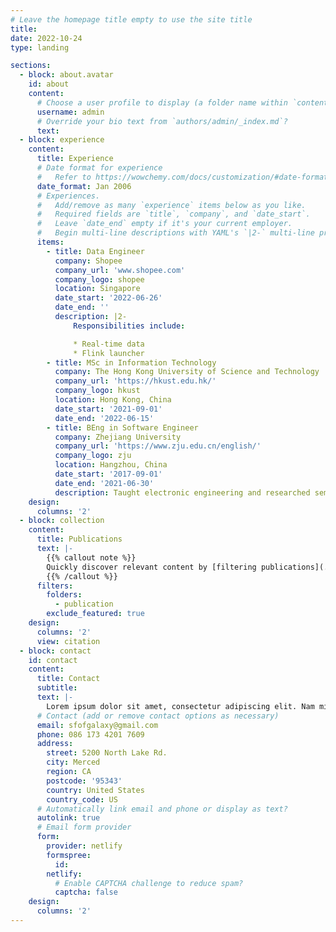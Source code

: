```yaml
---
# Leave the homepage title empty to use the site title
title:
date: 2022-10-24
type: landing

sections:
  - block: about.avatar
    id: about
    content:
      # Choose a user profile to display (a folder name within `content/authors/`)
      username: admin
      # Override your bio text from `authors/admin/_index.md`?
      text:
  - block: experience
    content:
      title: Experience
      # Date format for experience
      #   Refer to https://wowchemy.com/docs/customization/#date-format
      date_format: Jan 2006
      # Experiences.
      #   Add/remove as many `experience` items below as you like.
      #   Required fields are `title`, `company`, and `date_start`.
      #   Leave `date_end` empty if it's your current employer.
      #   Begin multi-line descriptions with YAML's `|2-` multi-line prefix.
      items:
        - title: Data Engineer
          company: Shopee
          company_url: 'www.shopee.com'
          company_logo: shopee
          location: Singapore
          date_start: '2022-06-26'
          date_end: ''
          description: |2-
              Responsibilities include:

              * Real-time data
              * Flink launcher
        - title: MSc in Information Technology
          company: The Hong Kong University of Science and Technology
          company_url: 'https://hkust.edu.hk/'
          company_logo: hkust
          location: Hong Kong, China
          date_start: '2021-09-01'
          date_end: '2022-06-15'
        - title: BEng in Software Engineer
          company: Zhejiang University
          company_url: 'https://www.zju.edu.cn/english/'
          company_logo: zju
          location: Hangzhou, China
          date_start: '2017-09-01'
          date_end: '2021-06-30'
          description: Taught electronic engineering and researched semiconductor physics.
    design:
      columns: '2'
  - block: collection
    content:
      title: Publications
      text: |-
        {{% callout note %}}
        Quickly discover relevant content by [filtering publications](./publication/).
        {{% /callout %}}
      filters:
        folders:
          - publication
        exclude_featured: true
    design:
      columns: '2'
      view: citation
  - block: contact
    id: contact
    content:
      title: Contact
      subtitle:
      text: |-
        Lorem ipsum dolor sit amet, consectetur adipiscing elit. Nam mi diam, venenatis ut magna et, vehicula efficitur enim.
      # Contact (add or remove contact options as necessary)
      email: sfofgalaxy@gmail.com
      phone: 086 173 4201 7609
      address:
        street: 5200 North Lake Rd.
        city: Merced
        region: CA
        postcode: '95343'
        country: United States
        country_code: US
      # Automatically link email and phone or display as text?
      autolink: true
      # Email form provider
      form:
        provider: netlify
        formspree:
          id:
        netlify:
          # Enable CAPTCHA challenge to reduce spam?
          captcha: false
    design:
      columns: '2'
---
```

